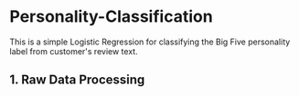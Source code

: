 # Personality-Classification
This is a simple Logistic Regression for classifying the Big Five personality label from customer's review text.
## 1. Raw Data Processing
